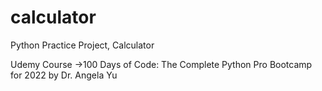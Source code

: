 # calculator
Python Practice Project, Calculator

Udemy Course ->100 Days of Code: The Complete Python Pro Bootcamp for 2022 by Dr. Angela Yu
